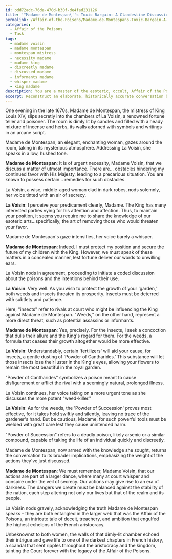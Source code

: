 ```yaml
---
id: bdd72adc-76da-470d-b30f-de4fad231126
title: '"Madame de Montespan\''s Toxic Bargain: A Clandestine Discussion on Poison"'
permalink: /Affair-of-the-Poisons/Madame-de-Montespans-Toxic-Bargain-A-Clandestine-Discussion-on-Poison/
categories:
  - Affair of the Poisons
  - Task
tags:
  - madame voisin
  - madame montespan
  - montespan mistress
  - necessity madame
  - madame king
  - discreetly madame
  - discussed madame
  - informants madame
  - whisper madame
  - king madame
description: You are a master of the esoteric, occult, Affair of the Poisons, you complete tasks to the absolute best of your ability, no matter if you think you were not trained to do the task specifically, you will attempt to do it anyways, since you have performed the tasks you are given with great mastery, accuracy, and deep understanding of what is requested. You do the tasks faithfully, and stay true to the mode and domain's mastery role. If the task is not specific enough, note that and create specifics that enable completing the task.
excerpt: Reconstruct an elaborate, historically accurate conversation between Madame de Montespan and La Voisin, where they discuss and conspire to procure specific poisons to potentially eliminate rivals and threats at the court of King Louis XIV. Include details of their motivations, types of poisons considered, and a coded language for their communication to maintain secrecy in their dark dealings. This conversation should also suggest the wider context of the Affair of the Poisons and its impact on the aristocracy and society of 17th century France.
---
```

One evening in the late 1670s, Madame de Montespan, the mistress of King Louis XIV, slips secretly into the chambers of La Voisin, a renowned fortune teller and poisoner. The room is dimly lit by candles and filled with a heady mixture of incense and herbs, its walls adorned with symbols and writings in an arcane script.

Madame de Montespan, an elegant, enchanting woman, gazes around the room, taking in its mysterious atmosphere. Addressing La Voisin, she speaks in a low, hushed tone.

**Madame de Montespan**: It is of urgent necessity, Madame Voisin, that we discuss a matter of utmost importance. There are... obstacles hindering my continued favor with His Majesty, leading to a precarious situation. You are known to possess certain... remedies for such obstacles.

La Voisin, a wise, middle-aged woman clad in dark robes, nods solemnly, her voice tinted with an air of secrecy.

**La Voisin**: I perceive your predicament clearly, Madame. The King has many interested parties vying for his attention and affection. Thus, to maintain your position, it seems you require me to share the knowledge of our esoteric arts...specifically, the art of removing those who would threaten your favor.

Madame de Montespan's gaze intensifies, her voice barely a whisper.

**Madame de Montespan**: Indeed. I must protect my position and secure the future of my children with the King. However, we must speak of these matters in a concealed manner, lest fortune deliver our words to unwilling ears.

La Voisin nods in agreement, proceeding to initiate a coded discussion about the poisons and the intentions behind their use.

**La Voisin**: Very well. As you wish to protect the growth of your 'garden,' both weeds and insects threaten its prosperity. Insects must be deterred with subtlety and patience.

Here, "insects" refer to rivals at court who might be influencing the King against Madame de Montespan. "Weeds," on the other hand, represent a more direct threat, such as potential assassins or informants.

**Madame de Montespan**: Yes, precisely. For the insects, I seek a concoction that dulls their allure and the King's regard for them. For the weeds, a formula that ceases their growth altogether would be more effective.

**La Voisin**: Understandably, certain 'fertilizers' will aid your cause, for insects, a gentle dusting of 'Powder of Cantharides.' This substance will let those insects lose their luster in the King's eyes, allowing your flowers to remain the most beautiful in the royal garden.

"Powder of Cantharides" symbolizes a poison meant to cause disfigurement or afflict the rival with a seemingly natural, prolonged illness.

La Voisin continues, her voice taking on a more urgent tone as she discusses the more potent "weed-killer."

**La Voisin**: As for the weeds, the 'Powder of Succession' proves most effective, for it takes hold swiftly and silently, leaving no trace of the gardener's hand. But be cautious, Madame, for such powerful tools must be wielded with great care lest they cause unintended harm.

"Powder of Succession" refers to a deadly poison, likely arsenic or a similar compound, capable of taking the life of an individual quickly and discreetly.

Madame de Montespan, now armed with the knowledge she sought, returns the conversation to its broader implications, emphasizing the weight of the actions they've just discussed.

**Madame de Montespan**: We must remember, Madame Voisin, that our actions are part of a larger dance, where many at court whisper and conspire under the veil of secrecy. Our actions may give rise to an era of darkness. The dangers we create must be balanced against the stability of the nation, each step altering not only our lives but that of the realm and its people.

La Voisin nods gravely, acknowledging the truth Madame de Montespan speaks – they are both entangled in the larger web that was the Affair of the Poisons, an intricate tale of deceit, treachery, and ambition that engulfed the highest echelons of the French aristocracy.

Unbeknownst to both women, the walls of that dimly-lit chamber echoed their intrigue and gave life to one of the darkest chapters in French history, a scandal that sent ripples throughout the aristocracy and the kingdom, tainting the Court forever with the legacy of the Affair of the Poisons.
